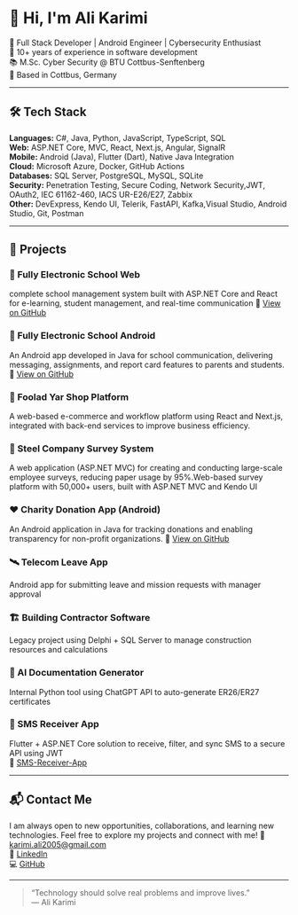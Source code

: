 # 👋 Hi, I'm Ali Karimi

🎯 Full Stack Developer | Android Engineer | Cybersecurity Enthusiast  
💼 10+ years of experience in software development  
📚 M.Sc. Cyber Security @ BTU Cottbus-Senftenberg  
📍 Based in Cottbus, Germany  

---

## 🛠️ Tech Stack

**Languages:** C#, Java, Python, JavaScript, TypeScript, SQL  
**Web:** ASP.NET Core, MVC, React, Next.js, Angular, SignalR  
**Mobile:** Android (Java), Flutter (Dart), Native Java Integration  
**Cloud:** Microsoft Azure, Docker, GitHub Actions  
**Databases:** SQL Server, PostgreSQL, MySQL, SQLite  
**Security:** Penetration Testing, Secure Coding, Network Security,JWT, OAuth2, IEC 61162-460, IACS UR-E26/E27, Zabbix  
**Other:** DevExpress, Kendo UI, Telerik, FastAPI, Kafka,Visual Studio, Android Studio, Git, Postman

---

## 🚀 Projects

### 🏫 Fully Electronic School Web  
complete school management system built with ASP.NET Core and React for e-learning, student management, and real-time communication
🔗 [View on GitHub](https://github.com/karimiali2005/E-School-UI-API-SignalR)

### 🏫 Fully Electronic School Android  
An Android app developed in Java for school communication, delivering messaging, assignments, and report card features to parents and students.
🔗 [View on GitHub](https://github.com/karimiali2005/E-School-Android-)

### 🛒 Foolad Yar Shop Platform  
A web-based e-commerce and workflow platform using React and Next.js, integrated with back-end services to improve business efficiency.


### 📝 Steel Company Survey System  
A web application (ASP.NET MVC) for creating and conducting large-scale employee surveys, reducing paper usage by 95%.Web-based survey platform with 50,000+ users, built with ASP.NET MVC and Kendo UI  


### ❤️ Charity Donation App (Android)  
An Android application in Java for tracking donations and enabling transparency for non-profit organizations.
🔗 [View on GitHub](https://github.com/karimiali2005/Charitable-Application-Android)

### 🛰️ Telecom Leave App  
Android app for submitting leave and mission requests with manager approval  


### 🏗️ Building Contractor Software  
Legacy project using Delphi + SQL Server to manage construction resources and calculations

### 📄 AI Documentation Generator  
Internal Python tool using ChatGPT API to auto-generate ER26/ER27 certificates  

### 📲 SMS Receiver App  
Flutter + ASP.NET Core solution to receive, filter, and sync SMS to a secure API using JWT  
🔗 [SMS-Receiver-App](https://github.com/karimiali2005/SMS-Receiver-App)



---

## 📬 Contact Me


I am always open to new opportunities, collaborations, and learning new technologies. Feel free to explore my projects and connect with me!
📧 karimi.ali2005@gmail.com  
🔗 [LinkedIn](https://www.linkedin.com/in/ali-karimi-b6802779/)  
💻 [GitHub](https://github.com/karimiali2005)

---

> “Technology should solve real problems and improve lives.”  
> — Ali Karimi


